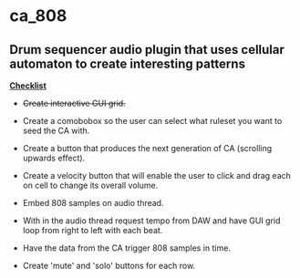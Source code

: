 # ca_808

## Drum sequencer audio plugin that uses cellular automaton to create interesting patterns   

<ins>**Checklist**</ins>

* ~~Create interactive GUI grid.~~

* Create a comobobox so the user can select what ruleset you want to seed the CA with.

* Create a button that produces the next generation of CA (scrolling upwards effect).

* Create a velocity button that will enable the user to click and drag each on cell to change its overall volume.

* Embed 808 samples on audio thread.

* With in the audio thread request tempo from DAW and have GUI grid loop from right to left with each beat. 

* Have the data from the CA trigger 808 samples in time.

* Create 'mute' and 'solo' buttons for each row.
